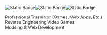 <div style="display: flex;">
  <img alt="Static Badge" src="https://img.shields.io/badge/Express-JS-black">
  <img alt="Static Badge" src="https://img.shields.io/badge/Node-JS-green">
  <img alt="Static Badge" src="https://img.shields.io/badge/Python-3-blue">
</div>
<link rel="stylesheet" href="./style.css">

Professional Trasnlator (Games, Web Apps, Etc.) <br>
Reverse Engineering Video Games <br>
Modding & Web Development <br>

<!---
grigolmersadze/grigolmersadze is a ✨ special ✨ repository because its `README.md` (this file) appears on your GitHub profile.
You can click the Preview link to take a look at your changes.
--->
